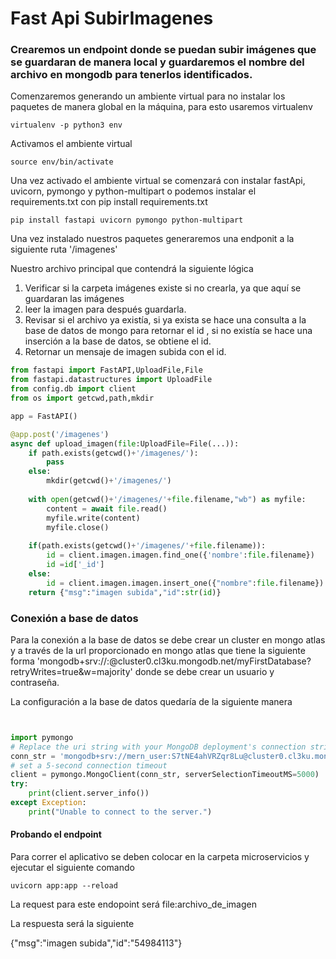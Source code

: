 # Fast Api SubirImagenes

### Crearemos un endpoint donde se puedan subir imágenes que se guardaran de manera local y guardaremos el nombre del archivo en mongodb para tenerlos identificados. 

Comenzaremos generando un ambiente virtual para no instalar los paquetes de manera global en la máquina, para esto usaremos virtualenv

    virtualenv -p python3 env
Activamos el ambiente virtual 

    source env/bin/activate

Una vez activado el ambiente virtual se comenzará con instalar fastApi, uvicorn, pymongo y python-multipart o podemos instalar el requirements.txt con pip install requirements.txt


    pip install fastapi uvicorn pymongo python-multipart


Una vez instalado nuestros paquetes generaremos una endponit a la siguiente ruta '/imagenes'

Nuestro archivo principal que contendrá la siguiente lógica 
1. Verificar si la carpeta imágenes existe si no crearla, ya que aquí se guardaran las imágenes
2. leer la imagen para después guardarla.
3. Revisar si el archivo ya existía, si ya exista se hace una consulta a la base de datos  de mongo para retornar el id , si no existía se hace una inserción a la base de datos, se obtiene el id.
4. Retornar un mensaje de imagen subida con el id.


```python
from fastapi import FastAPI,UploadFile,File
from fastapi.datastructures import UploadFile
from config.db import client
from os import getcwd,path,mkdir

app = FastAPI()

@app.post('/imagenes')
async def upload_imagen(file:UploadFile=File(...)):
    if path.exists(getcwd()+'/imagenes/'):
        pass
    else:
        mkdir(getcwd()+'/imagenes/')
    
    with open(getcwd()+'/imagenes/'+file.filename,"wb") as myfile:
        content = await file.read()
        myfile.write(content)
        myfile.close()
    
    if(path.exists(getcwd()+'/imagenes/'+file.filename)):
        id = client.imagen.imagen.find_one({'nombre':file.filename})
        id =id['_id']
    else:
        id = client.imagen.imagen.insert_one({"nombre":file.filename}).inserted_id
    return {"msg":"imagen subida","id":str(id)}
```

### Conexión a base de datos
Para la conexión a la base de datos se debe crear un cluster en mongo atlas y a través de 
la url proporcionado en mongo atlas que tiene la siguiente forma  'mongodb+srv://<username>:<password>@cluster0.cl3ku.mongodb.net/myFirstDatabase?retryWrites=true&w=majority'
donde se debe crear un usuario y contraseña. 

La configuración a la base de datos quedaría de la siguiente manera 
```python


import pymongo
# Replace the uri string with your MongoDB deployment's connection string.
conn_str = 'mongodb+srv://mern_user:S7tNE4ahVRZqr8Lu@cluster0.cl3ku.mongodb.net/'
# set a 5-second connection timeout
client = pymongo.MongoClient(conn_str, serverSelectionTimeoutMS=5000)
try:
    print(client.server_info())
except Exception:
    print("Unable to connect to the server.")
```
#### Probando el endpoint 
Para correr el aplicativo se deben colocar en la carpeta microservicios y ejecutar el siguiente comando 


`uvicorn app:app --reload`

La request para este endopoint será 
		file:archivo_de_imagen

La respuesta será la siguiente 

{"msg":"imagen subida","id":"54984113"}






